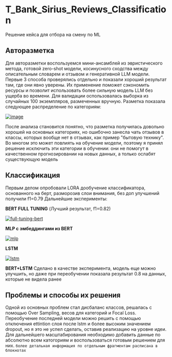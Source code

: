 # T_Bank_Sirius_Reviews_Classification
Решение кейса для отбора на смену по ML

## Авторазметка
Для авторазметки воспользуемся мини-ансамблей из эвристического метода, готовой zero-shot модели, косинусного сходства между описательным словарем и отзывом и генеративной LLM модели. Первые 3 способа проверялись отдельно и показали хороший результат там, где они явно уверены. Их применение поможет сэкономить ресурсы и позволит использовать более сильную модель LLM без ущерба во времени.
Для валидации оспользовалась выборка из случайных 100 экземпляров, размеченных вручную. Разметка показала следующее распределение по категориям:

<a href="https://ibb.co/zT2ktZ8K"><img src="https://i.ibb.co/yck3xqhL/image.png" alt="image" border="0"></a>

После анализа становится понятно, что разметка получилась довольно хорошей на основных категориях, но ошибочно занесла чать отзывов в классы, которых вообще нет в отзывах, как пример "бытовую технику". Во многом это может повлиять на обучение модели, поэтому я принял решение исключить эти категории в обучении: они не помогут в качественном прогнозировании на новых данных, а только ослабят существующую модель

## Классификация

Первым делом опробовали LORA дообучение классификатора, основанного на берт, разморозив слои внимания, без доп улучшений получили f1=0.79
Дальнейшие эксперименты:

**BERT FULL TUNING** (Лучший результат, f1=0.82)

<a href="https://ibb.co/fwQ8pFY"><img src="https://i.ibb.co/95GwTg9/full-tuning-bert.jpg" alt="full-tuning-bert" border="0"></a>

**MLP с эмбеддингами из BERT**

<a href="https://ibb.co/N2dq7C9F"><img src="https://i.ibb.co/s9d4tRKg/mlp.jpg" alt="mlp" border="0"></a>

**LSTM**

<a href="https://ibb.co/wZFQKx2r"><img src="https://i.ibb.co/spd1FMXJ/lstm.jpg" alt="lstm" border="0"></a>

**BERT+LSTM**
Сделано в качестве эксперимента, модель еще можно улучшить, но даже при переобучении показала результат 0.8 на данных, которые не видела ранее

## Проблемы и способы их решения

Одной из основных проблем стал дисбаланс классов, решалась с помощью Over Sampling, весов для категорий и Focal Loss. Переобучение последней модели можно решить с помощью отключения ettintion слоя после lstm и более высоким значением dropout, но я это не успел сделать, оставив реализацию на уровне идеи. Для дальнейшего масштабирования необходимо добавить данные по абсолютно всем катогориям и воспользоваться готовым решением для них.
`более детальная информация по отдельным фрагментам расписана в блокнотах`
